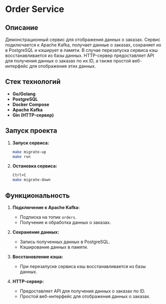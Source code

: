 # Order Service

## Описание

Демонстрационный сервис для отображения данных о заказах. Сервис подключается к Apache Kafka, получает данные о заказах, сохраняет их в PostgreSQL и кэширует в памяти. В случае перезапуска сервиса кэш восстанавливается из базы данных. HTTP-сервер предоставляет API для получения данных о заказах по их ID, а также простой веб-интерфейс для отображения этих данных.

## Стек технологий

- **Go/Golang**
- **PostgreSQL**
- **Docker Compose**
- **Apache Kafka**
- **Gin (HTTP-сервер)**

## Запуск проекта

1. **Запуск сервиса:**
   ```bash
   make migrate-up
   make run
   ```

2. **Остановка сервиса:**
   ```bash
   Ctrl+C
   make migrate-down
   ```

## Функциональность

1. **Подключение к Apache Kafka:**
   - Подписка на топик `orders`.
   - Получение и обработка данных о заказах.

2. **Сохранение данных:**
   - Запись полученных данных в PostgreSQL.
   - Кэширование данных в памяти.

3. **Восстановление кэша:**
   - При перезапуске сервиса кэш восстанавливается из базы данных.

4. **HTTP-сервер:**
   - Предоставляет API для получения данных о заказах по ID.
   - Простой веб-интерфейс для отображения данных о заказах.
